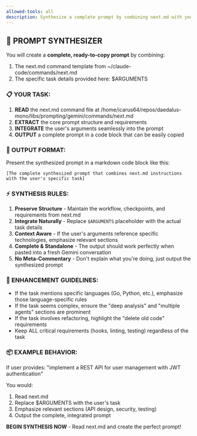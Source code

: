 ```yaml
---
allowed-tools: all
description: Synthesize a complete prompt by combining next.md with your arguments
---
```


## 🎯 PROMPT SYNTHESIZER

You will create a **complete, ready-to-copy prompt** by combining:
1. The next.md command template from ~/claude-code/commands/next.md
2. The specific task details provided here: $ARGUMENTS

### 📋 YOUR TASK:

1. **READ** the next.md command file at /home/icarus64/repos/daedalus-mono/libs/prompting/gemini/commands/next.md
2. **EXTRACT** the core prompt structure and requirements
3. **INTEGRATE** the user's arguments seamlessly into the prompt
4. **OUTPUT** a complete prompt in a code block that can be easily copied

### 🎨 OUTPUT FORMAT:

Present the synthesized prompt in a markdown code block like this:

```
[The complete synthesized prompt that combines next.md instructions with the user's specific task]
```

### ⚡ SYNTHESIS RULES:

1. **Preserve Structure** - Maintain the workflow, checkpoints, and requirements from next.md
2. **Integrate Naturally** - Replace `$ARGUMENTS` placeholder with the actual task details
3. **Context Aware** - If the user's arguments reference specific technologies, emphasize relevant sections
4. **Complete & Standalone** - The output should work perfectly when pasted into a fresh Gemini conversation
5. **No Meta-Commentary** - Don't explain what you're doing, just output the synthesized prompt

### 🔧 ENHANCEMENT GUIDELINES:

- If the task mentions specific languages (Go, Python, etc.), emphasize those language-specific rules
- If the task seems complex, ensure the "deep analysis" and "multiple agents" sections are prominent
- If the task involves refactoring, highlight the "delete old code" requirements
- Keep ALL critical requirements (hooks, linting, testing) regardless of the task

### 📦 EXAMPLE BEHAVIOR:

If user provides: "implement a REST API for user management with JWT authentication"

You would:
1. Read next.md
2. Replace $ARGUMENTS with the user's task
3. Emphasize relevant sections (API design, security, testing)
4. Output the complete, integrated prompt

**BEGIN SYNTHESIS NOW** - Read next.md and create the perfect prompt!
